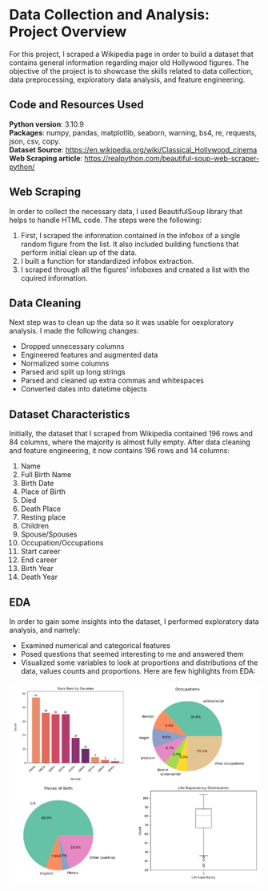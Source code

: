 # Data Collection and Analysis: Project Overview
For this project, I scraped a Wikipedia page in order to build a dataset that contains general information regarding major old Hollywood figures. The objective of the project is to showcase the skills related to data collection, data preprocessing, exploratory data analysis, and feature engineering.

## Code and Resources Used
**Python version**: 3.10.9 <br>
**Packages**: numpy, pandas, matplotlib, seaborn, warning, bs4, re, requests, json, csv, copy. <br>
**Dataset Source**: https://en.wikipedia.org/wiki/Classical_Hollywood_cinema <br>
**Web Scraping article**: https://realpython.com/beautiful-soup-web-scraper-python/

## Web Scraping
In order to collect the necessary data, I used BeautifulSoup library that helps to handle HTML code. The steps were the following:
1. First, I scraped the information contained in the infobox of a single random figure from the list. It also included building functions that perform initial clean up of the data.
2. I built a function for standardized infobox extraction.
3. I scraped through all the figures' infoboxes and created a list with the cquired information.

## Data Cleaning
Next step was to clean up the data so it was usable for oexploratory analysis. I made the following changes:
* Dropped unnecessary columns
* Engineered features and augmented data
* Normalized some columns
* Parsed and split up long strings
* Parsed and cleaned up extra commas and whitespaces
* Converted dates into datetime objects

## Dataset Characteristics
Initially, the dataset that I scraped from Wikipedia contained 196 rows and 84 columns, where the majority is almost fully empty. After data cleaning and feature engineering, it now contains 196 rows and 14 columns:

 1. Name       
 2. Full Birth Name      
 3. Birth Date
 4. Place of Birth       
 5. Died
 6. Death Place       
 7. Resting place        
 8. Children       
 9. Spouse/Spouses       
 10. Occupation/Occupations      
 11. Start career         
 12. End career       
 13. Birth Year        
 14. Death Year

## EDA
In order to gain some insights into the dataset, I performed exploratory data analysis, and namely:
* Examined numerical and categorical features
* Posed questions that seemed interesting to me and answered them
* Visualized some variables to look at proportions and distributions of the data, values counts and proportions. Here are few highlights from EDA:

![](https://github.com/dabykov/Projects/blob/main/project-1/Dashboard%201.png?raw=true)
